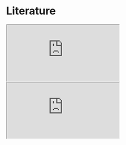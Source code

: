 # Literature

<iframe src="https://docs.google.com/spreadsheets/d/e/2PACX-1vQuwYkhelPs9LxdK02TJfgjinF4lOUTodlTz3Jio-22Bp4CuVd8gyU8G8Ljx6velAFmAQzqNfkivk_-/pubhtml?widget=true&amp;headers=false"></iframe>

<iframe src="https://docs.google.com/spreadsheets/d/e/2PACX-1vRdODRqcBTFa-Sth0wZlNyL5v-U96h-spCtQ424-zu2ad-7dl32bC48Cq5PDHki1HGx57zetINOc9xS/pubhtml?widget=true&amp;headers=false"></iframe>
